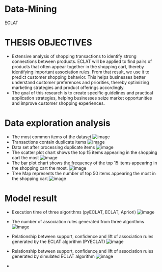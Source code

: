 # Data-Mining
ECLAT
# THESIS OBJECTIVES
  + Extensive analysis of shopping transactions to identify strong connections between products. ECLAT will be applied to find pairs of products that often appear together in the shopping cart, thereby identifying important association rules. From that result, we use it to predict customer shopping behavior. This helps businesses better understand customer preferences and priorities, thereby optimizing marketing strategies and product offerings accordingly.
  + The goal of this research is to create specific guidelines and practical application strategies, helping businesses seize market opportunities and improve customer shopping experiences.
# Data exploration analysis
  + The most common items of the dataset
  ![image](https://github.com/MQuynh/Data-Mining/assets/120617972/5b7de1a0-7f08-45a0-8218-0432786948ca)
  + Transactions contain duplicate items
  ![image](https://github.com/MQuynh/Data-Mining/assets/120617972/ab5444b4-7817-4da3-8691-0e52e4f302b2)
  + Data set after processing duplicate items
  ![image](https://github.com/MQuynh/Data-Mining/assets/120617972/6db4c396-34a7-451f-a1b3-af727e99653e)
  + The scatter plot chart shows the top 15 items appearing in the shopping cart the most
  ![image](https://github.com/MQuynh/Data-Mining/assets/120617972/f9cf3e4c-8f1a-4e4c-8b07-817c70b8b8fc)
  + The bar plot chart shows the frequency of the top 15 items appearing in the shopping cart the most.
  ![image](https://github.com/MQuynh/Data-Mining/assets/120617972/858c2a53-ce9f-499d-bbfc-e75aad37d22d)
  + Tree Map represents the number of top 50 items appearing the most in the shopping cart
  ![image](https://github.com/MQuynh/Data-Mining/assets/120617972/02bfea3b-bcf1-47b4-91c0-c729fbfd41d0)
# Model result 
  + Execution time of three algorithms (pyECLAT, ECLAT, Apriori)
  ![image](https://github.com/MQuynh/Data-Mining/assets/120617972/a24f6489-0f8a-438d-ad47-6e7ae452c769)
  + The number of association rules generated from three algorithms
  ![image](https://github.com/MQuynh/Data-Mining/assets/120617972/7ae7a107-3a52-4491-bf6a-d8c12befc810)
  + Relationship between support, confidence and lift of association rules generated by the ECLAT algorithm (PYECLAT)
  ![image](https://github.com/MQuynh/Data-Mining/assets/120617972/9ad684fb-8675-4c46-9421-2536eb37d58e)
  + Relationship between support, confidence and lift of association rules generated by simulated ECLAT algorithm
  ![image](https://github.com/MQuynh/Data-Mining/assets/120617972/b98b5c45-4fbe-4ff0-8e6a-f79b5feb675e)

  +  


